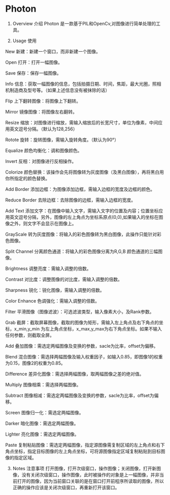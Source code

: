 # **Photon**

1.  Overview 介绍
Photon 是一款基于PIL和OpenCv,对图像进行简单处理的工具。

2. Usage 使用

New 新建：新建一个窗口，而非新建一个图像。

Open 打开：打开一幅图像。

Save 保存：保存一幅图像。

Info 信息：获取一幅图像的信息，包括拍摄日期、时间，焦距，最大光圈，照相机制造商及型号等。（如果上述信息没有被抹除的话）


Flip 上下翻转图像：将图像上下翻转。

Mirror 镜像图像：将图像左右翻转。

Resize 缩放：对图像进行缩放，需输入缩放后的长宽尺寸，单位为像素，中间应用英文逗号分隔。（默认为128,256）

Rotote 旋转：旋转图像，需输入旋转角度。（默认为90°）

Equalize 颜色均衡化：调和图像颜色。

Invert 反相：对图像进行反相操作。

Colorize 颜色替换：该操作会先将图像转为灰度图像（及黑白图像），再将黑白用你所指定的颜色替换。

Add Border 添加边框：为图像添加边框，需输入边框的宽度及边框的颜色。

Reduce Border 去除边框：去除图像的边框，需输入边框的宽度。

Add Text 添加文字：在图像中输入文字，需输入文字的位置及内容；位置坐标应用英文逗号分隔，另外，图像的左上角点为坐标系原点(0,0),如果输入的坐标在图像之外，则文字不会显示在图像上。

GrayScale 转为灰度图像：将输入的彩色图像转为黑白图像，此操作只能针对彩色图像。

Split Channel 分离颜色通道：将输入的彩色图像分离为R,G,B 颜色通道的三幅图像。

Brightness 调整亮度：需输入调整的倍数。

Contrast 对比度：调整图像的对比度，需输入调整的倍数。

Sharpness 锐化：锐化图像，需输入调整的倍数。

Color Enhance 色调强化：需输入调整的倍数。

Filter 平滑图像（图像滤波）：可选滤波类型，输入像素大小，及Rank参数。

Grab 截屏：截取屏幕图像，截取的图像为矩形，需输入左上角点及右下角点的坐标，x_min,y_min 为左上角点坐标，x_max,y_max为右下角点坐标。如果不输入任何参数，则截取全屏。

Add 叠加图像：需选定两幅图像及变换的参数，sacle为比率，offset为偏移。

Blend 混合图像：需选择两幅图像及输入权重因子，如输入0.85，即图像1的权重为0.15，图像2的权重为0.85。

Difference 差异化图像：需选择两幅图像，取两幅图像之差的绝对值。

Multiply 图像相乘：需选择两幅图像。

Subtract 图像相减：需选定两幅图像及变换的参数，sacle为比率，offset为偏移。

Screen 图像归一化：需选定两幅图像。

Darker 暗化图像：需选定两幅图像。

Lighter 亮化图像：需选定两幅图像。

Paste 复制粘贴图像：需选定两幅图像，指定源图像需复制区域的左上角点和右下角点坐标，指定目标图像的左上角点坐标，可将源图像指定区域复制粘贴到目标图像的指定区域。

3. Notes 注意事项
打开图像，打开次级窗口，操作图像；关闭图像，打开新图像，没有关闭次级窗口，操作图像，此时被操作的对象是上一幅图像，并非当前打开的图像，因为当前窗口关联的是在窗口打开前程序所读取的图像，所以正确的操作应该是关闭次级窗口，再重新打开该窗口。




